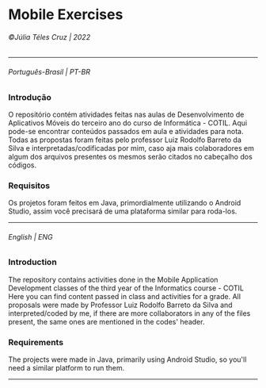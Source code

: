 # Mobile Exercises
###### &copy;Júlia Téles Cruz | 2022
________

###### Português-Brasil | PT-BR
### Introdução
O repositório contém atividades feitas nas aulas de Desenvolvimento de Aplicativos Móveis do terceiro ano do curso de Informática - COTIL. 
Aqui pode-se encontrar conteúdos passados em aula e atividades para nota.
Todas as propostas foram feitas pelo professor Luiz Rodolfo Barreto da Silva e interpretadas/codificadas por mim, 
caso aja mais colaboradores em algum dos arquivos presentes os mesmos serão citados no cabeçalho dos códigos. 

### Requisitos
Os projetos foram feitos em Java, primordialmente utilizando o Android Studio, assim você precisará de uma plataforma similar para roda-los. 
________

###### English | ENG
### Introduction
The repository contains activities done in the Mobile Application Development classes of the third year of the Informatics course - COTIL
Here you can find content passed in class and activities for a grade.
All proposals were made by Professor Luiz Rodolfo Barreto da Silva and interpreted/coded by me,
if there are more collaborators in any of the files present, the same ones are mentioned in the codes' header.

### Requirements
The projects were made in Java, primarily using Android Studio, so you'll need a similar platform to run them.
________
